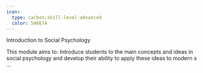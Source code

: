 ```yaml
---
icon:
  type: carbon:skill-level-advanced
  color: 546E7A
---
```

Introduction to Social Psychology

This module aims to: Introduce students to the main concepts and ideas in social psychology and develop their ability to apply these ideas to modern s ... 
